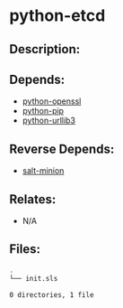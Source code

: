 # python-etcd

## Description:



## Depends:

  -  [python-openssl](/salt/python-openssl)
  -  [python-pip](/salt/python-pip)
  -  [python-urllib3](/salt/python-urllib3)

## Reverse Depends:

  -  [salt-minion](/salt/salt-minion)

## Relates:

  -  N/A

## Files:

```bash
.
└── init.sls

0 directories, 1 file
```
